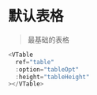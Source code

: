 # 默认表格

> 最基础的表格

```ts
<VTable
  ref="table"
  :option="tableOpt"
  :height="tableHeight"
></VTable>
```
